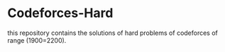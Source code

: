 # Codeforces-Hard
this repository contains the solutions of hard problems of codeforces of range (1900=2200).
